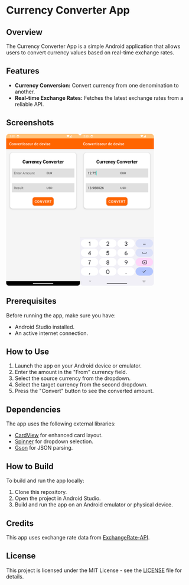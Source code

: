 # Currency Converter App

## Overview

The Currency Converter App is a simple Android application that allows users to convert currency values based on real-time exchange rates.

## Features

- **Currency Conversion:** Convert currency from one denomination to another.
- **Real-time Exchange Rates:** Fetches the latest exchange rates from a reliable API.

## Screenshots

<div style="display:flex; flex-direction:row;">
  <img src="/screenshots/screenshot1.png" alt="App Screenshot 1" width="200"/>
  <img src="/screenshots/screenshot2.png" alt="App Screenshot 2" width="200"/>
</div>

## Prerequisites

Before running the app, make sure you have:

- Android Studio installed.
- An active internet connection.

## How to Use

1. Launch the app on your Android device or emulator.
2. Enter the amount in the "From" currency field.
3. Select the source currency from the dropdown.
4. Select the target currency from the second dropdown.
5. Press the "Convert" button to see the converted amount.

## Dependencies

The app uses the following external libraries:

- [CardView](https://developer.android.com/jetpack/androidx/releases/cardview) for enhanced card layout.
- [Spinner](https://developer.android.com/guide/topics/ui/controls/spinner) for dropdown selection.
- [Gson](https://github.com/google/gson) for JSON parsing.

## How to Build

To build and run the app locally:

1. Clone this repository.
2. Open the project in Android Studio.
3. Build and run the app on an Android emulator or physical device.

## Credits

This app uses exchange rate data from [ExchangeRate-API](https://www.exchangerate-api.com/).

## License

This project is licensed under the MIT License - see the [LICENSE](/LICENSE) file for details.
